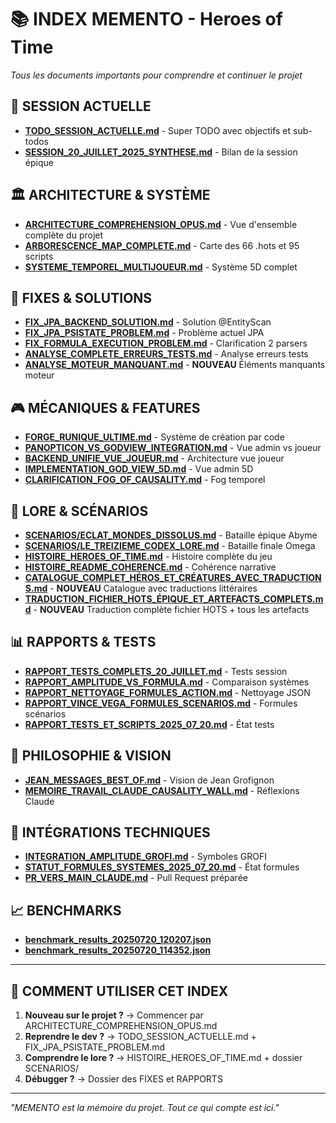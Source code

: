 # 📚 INDEX MEMENTO - Heroes of Time

*Tous les documents importants pour comprendre et continuer le projet*

## 🎯 SESSION ACTUELLE
- **[TODO_SESSION_ACTUELLE.md](TODO_SESSION_ACTUELLE.md)** - Super TODO avec objectifs et sub-todos
- **[SESSION_20_JUILLET_2025_SYNTHESE.md](SESSION_20_JUILLET_2025_SYNTHESE.md)** - Bilan de la session épique

## 🏛️ ARCHITECTURE & SYSTÈME
- **[ARCHITECTURE_COMPREHENSION_OPUS.md](ARCHITECTURE_COMPREHENSION_OPUS.md)** - Vue d'ensemble complète du projet
- **[ARBORESCENCE_MAP_COMPLETE.md](ARBORESCENCE_MAP_COMPLETE.md)** - Carte des 66 .hots et 95 scripts
- **[SYSTEME_TEMPOREL_MULTIJOUEUR.md](SYSTEME_TEMPOREL_MULTIJOUEUR.md)** - Système 5D complet

## 🔧 FIXES & SOLUTIONS
- **[FIX_JPA_BACKEND_SOLUTION.md](FIX_JPA_BACKEND_SOLUTION.md)** - Solution @EntityScan
- **[FIX_JPA_PSISTATE_PROBLEM.md](FIX_JPA_PSISTATE_PROBLEM.md)** - Problème actuel JPA
- **[FIX_FORMULA_EXECUTION_PROBLEM.md](FIX_FORMULA_EXECUTION_PROBLEM.md)** - Clarification 2 parsers
- **[ANALYSE_COMPLETE_ERREURS_TESTS.md](ANALYSE_COMPLETE_ERREURS_TESTS.md)** - Analyse erreurs tests
- **[ANALYSE_MOTEUR_MANQUANT.md](ANALYSE_MOTEUR_MANQUANT.md)** - **NOUVEAU** Éléments manquants moteur

## 🎮 MÉCANIQUES & FEATURES
- **[FORGE_RUNIQUE_ULTIME.md](FORGE_RUNIQUE_ULTIME.md)** - Système de création par code
- **[PANOPTICON_VS_GODVIEW_INTEGRATION.md](PANOPTICON_VS_GODVIEW_INTEGRATION.md)** - Vue admin vs joueur
- **[BACKEND_UNIFIE_VUE_JOUEUR.md](BACKEND_UNIFIE_VUE_JOUEUR.md)** - Architecture vue joueur
- **[IMPLEMENTATION_GOD_VIEW_5D.md](IMPLEMENTATION_GOD_VIEW_5D.md)** - Vue admin 5D
- **[CLARIFICATION_FOG_OF_CAUSALITY.md](CLARIFICATION_FOG_OF_CAUSALITY.md)** - Fog temporel

## 📖 LORE & SCÉNARIOS
- **[SCENARIOS/ECLAT_MONDES_DISSOLUS.md](SCENARIOS/ECLAT_MONDES_DISSOLUS.md)** - Bataille épique Abyme
- **[SCENARIOS/LE_TREIZIEME_CODEX_LORE.md](SCENARIOS/LE_TREIZIEME_CODEX_LORE.md)** - Bataille finale Omega
- **[HISTOIRE_HEROES_OF_TIME.md](HISTOIRE_HEROES_OF_TIME.md)** - Histoire complète du jeu
- **[HISTOIRE_README_COHERENCE.md](HISTOIRE_README_COHERENCE.md)** - Cohérence narrative
- **[CATALOGUE_COMPLET_HÉROS_ET_CRÉATURES_AVEC_TRADUCTIONS.md](CATALOGUE_COMPLET_HÉROS_ET_CRÉATURES_AVEC_TRADUCTIONS.md)** - **NOUVEAU** Catalogue avec traductions littéraires
- **[TRADUCTION_FICHIER_HOTS_ÉPIQUE_ET_ARTEFACTS_COMPLETS.md](TRADUCTION_FICHIER_HOTS_ÉPIQUE_ET_ARTEFACTS_COMPLETS.md)** - **NOUVEAU** Traduction complète fichier HOTS + tous les artefacts

## 📊 RAPPORTS & TESTS
- **[RAPPORT_TESTS_COMPLETS_20_JUILLET.md](RAPPORT_TESTS_COMPLETS_20_JUILLET.md)** - Tests session
- **[RAPPORT_AMPLITUDE_VS_FORMULA.md](RAPPORT_AMPLITUDE_VS_FORMULA.md)** - Comparaison systèmes
- **[RAPPORT_NETTOYAGE_FORMULES_ACTION.md](RAPPORT_NETTOYAGE_FORMULES_ACTION.md)** - Nettoyage JSON
- **[RAPPORT_VINCE_VEGA_FORMULES_SCENARIOS.md](RAPPORT_VINCE_VEGA_FORMULES_SCENARIOS.md)** - Formules scénarios
- **[RAPPORT_TESTS_ET_SCRIPTS_2025_07_20.md](RAPPORT_TESTS_ET_SCRIPTS_2025_07_20.md)** - État tests

## 💭 PHILOSOPHIE & VISION
- **[JEAN_MESSAGES_BEST_OF.md](JEAN_MESSAGES_BEST_OF.md)** - Vision de Jean Grofignon
- **[MEMOIRE_TRAVAIL_CLAUDE_CAUSALITY_WALL.md](MEMOIRE_TRAVAIL_CLAUDE_CAUSALITY_WALL.md)** - Réflexions Claude

## 🔬 INTÉGRATIONS TECHNIQUES
- **[INTEGRATION_AMPLITUDE_GROFI.md](INTEGRATION_AMPLITUDE_GROFI.md)** - Symboles GROFI
- **[STATUT_FORMULES_SYSTEMES_2025_07_20.md](STATUT_FORMULES_SYSTEMES_2025_07_20.md)** - État formules
- **[PR_VERS_MAIN_CLAUDE.md](PR_VERS_MAIN_CLAUDE.md)** - Pull Request préparée

## 📈 BENCHMARKS
- **[benchmark_results_20250720_120207.json](benchmark_results_20250720_120207.json)**
- **[benchmark_results_20250720_114352.json](benchmark_results_20250720_114352.json)**

---

## 🚀 COMMENT UTILISER CET INDEX

1. **Nouveau sur le projet ?** → Commencer par ARCHITECTURE_COMPREHENSION_OPUS.md
2. **Reprendre le dev ?** → TODO_SESSION_ACTUELLE.md + FIX_JPA_PSISTATE_PROBLEM.md
3. **Comprendre le lore ?** → HISTOIRE_HEROES_OF_TIME.md + dossier SCENARIOS/
4. **Débugger ?** → Dossier des FIXES et RAPPORTS

---
*"MEMENTO est la mémoire du projet. Tout ce qui compte est ici."* 